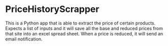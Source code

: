 # PriceHistoryScrapper
This is a Python app that is able to extract the price of certain products. Expects a list of inputs and it will save all the base and reduced prices from that site into an excel spread sheet. When a price is reduced, it will send an email notification.

